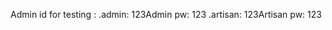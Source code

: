 Admin id for testing : .admin: 123Admin pw: 123
                       .artisan: 123Artisan pw: 123
                       
